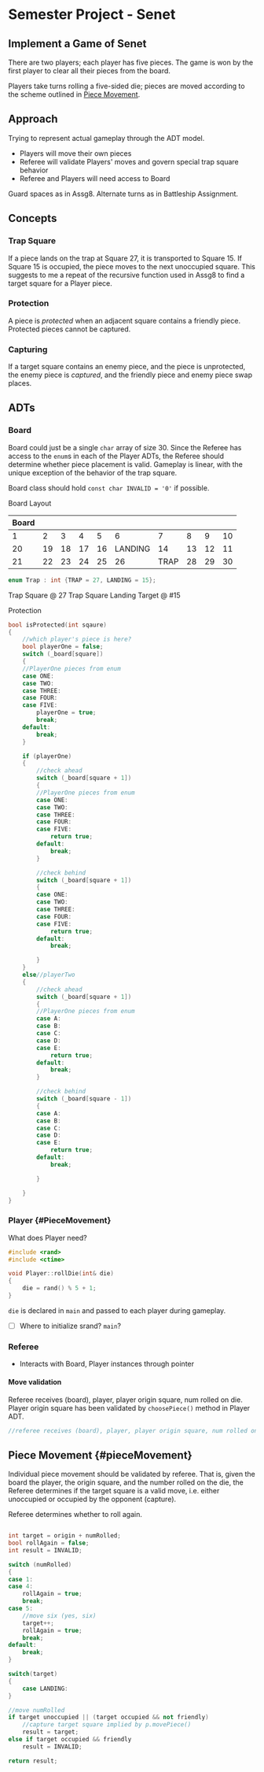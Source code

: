 # Semester Project - Senet

## Implement a Game of Senet

There are two players; each player has five pieces. The game is won by the first 
player to clear all their pieces from the board.

Players take turns rolling a five-sided die; pieces are moved according to the 
scheme outlined in [Piece Movement](#PieceMovement).

## Approach

Trying to represent actual gameplay through the ADT model.

- Players will move their own pieces
- Referee will validate Players' moves and govern special trap square behavior
- Referee and Players will need access to Board

Guard spaces as in Assg8.  Alternate turns as in Battleship Assignment.

## Concepts

### Trap Square

If a piece lands on the trap at Square 27, it is transported to Square 15. If 
Square 15 is occupied, the piece moves to the next unoccupied square.  This
suggests to me a repeat of the recursive function used in Assg8 to find a target 
square for a Player piece.

### Protection

A piece is _protected_ when an adjacent square contains a friendly piece. Protected
pieces cannot be captured.

### Capturing

If a target square contains an enemy piece, and the piece is unprotected, the 
enemy piece is _captured_, and the friendly piece and enemy piece swap places.


## ADTs

### Board

Board could just be a single `char` array of size 30. Since the Referee has access 
to the `enum`s in each of the Player ADTs, the Referee should determine whether 
piece placement is valid. Gameplay is linear, with the unique exception of the 
behavior of the trap square.

Board class should hold `const char INVALID = '0'` if possible.

Board Layout

|Board||||||||||
|-|-|-|-|-|-|-|-|-|-|
|1|2|3|4|5|6|7|8|9|10|
|20|19|18|17|16|LANDING|14|13|12|11|
|21|22|23|24|25|26|TRAP|28|29|30|

```cpp
enum Trap : int {TRAP = 27, LANDING = 15};
```
Trap Square @ 27
Trap Square Landing Target @ #15

Protection
```cpp
bool isProtected(int sqaure)
{
    //which player's piece is here?
    bool playerOne = false;
    switch (_board[square])
    {
    //PlayerOne pieces from enum
    case ONE:
    case TWO:
    case THREE:
    case FOUR:
    case FIVE:
        playerOne = true;
        break;
    default:
        break;
    }

    if (playerOne)
    {
        //check ahead
        switch (_board[square + 1])
        {
        //PlayerOne pieces from enum
        case ONE:
        case TWO:
        case THREE:
        case FOUR:
        case FIVE:
            return true;
        default:
            break;
        }

        //check behind
        switch (_board[square + 1])
        {
        case ONE:
        case TWO:
        case THREE:
        case FOUR:
        case FIVE:
            return true;
        default:
            break;

        }
    }
    else//playerTwo
    {
        //check ahead
        switch (_board[square + 1])
        {
        //PlayerOne pieces from enum
        case A:
        case B:
        case C:
        case D:
        case E:
            return true;
        default:
            break;
        }

        //check behind
        switch (_board[square - 1])
        {
        case A:
        case B:
        case C:
        case D:
        case E:
            return true;
        default:
            break;

        }

    }
}
```

### Player {#PieceMovement}

What does Player need?

```cpp
#include <rand>
#include <ctime>

void Player::rollDie(int& die)
{
    die = rand() % 5 + 1;
}
```
`die` is declared in `main` and passed to each player during gameplay.

- [ ] Where to initialize srand? `main`?

### Referee

- Interacts with Board, Player instances through pointer

#### Move validation

Referee receives (board), player, player origin square, num rolled on die. Player
origin square has been validated by `choosePiece()` method in Player ADT.

```cpp
//referee receives (board), player, player origin square, num rolled on die
```

## Piece Movement {#pieceMovement}

Individual piece movement should be validated by referee. That is, given the board
the player, the origin square, and the number rolled on the die, the Referee 
determines if the target square is a valid move, i.e. either unoccupied or occupied
by the opponent (capture).

Referee determines whether to roll again.

```cpp

int target = origin + numRolled;
bool rollAgain = false;
int result = INVALID;

switch (numRolled)
{
case 1:
case 4:
    rollAgain = true;
    break;
case 5:
    //move six (yes, six)
    target++;
    rollAgain = true;
    break;
default:
    break;
}

switch(target)
{
    case LANDING:
}

//move numRolled
if target unoccupied || (target occupied && not friendly)
    //capture target square implied by p.movePiece()
    result = target;
else if target occupied && friendly
    result = INVALID;

return result;
```
